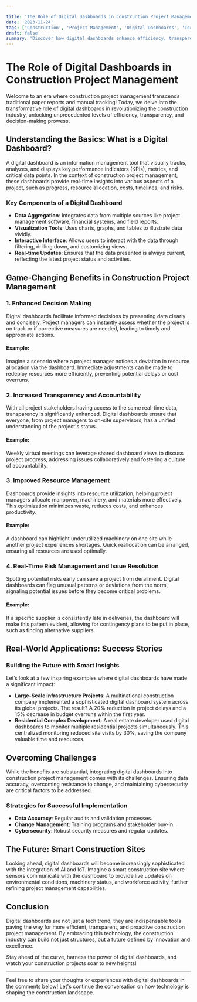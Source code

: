 ```yaml
---

title: 'The Role of Digital Dashboards in Construction Project Management'
date: '2023-11-24'
tags: ['Construction', 'Project Management', 'Digital Dashboards', 'Technology']
draft: false
summary: 'Discover how digital dashboards enhance efficiency, transparency, and decision-making in construction project management.'
---
```


# The Role of Digital Dashboards in Construction Project Management

Welcome to an era where construction project management transcends traditional paper reports and manual tracking! Today, we delve into the transformative role of digital dashboards in revolutionizing the construction industry, unlocking unprecedented levels of efficiency, transparency, and decision-making prowess.

## Understanding the Basics: What is a Digital Dashboard?

A digital dashboard is an information management tool that visually tracks, analyzes, and displays key performance indicators (KPIs), metrics, and critical data points. In the context of construction project management, these dashboards provide real-time insights into various aspects of a project, such as progress, resource allocation, costs, timelines, and risks.

### Key Components of a Digital Dashboard

- **Data Aggregation**: Integrates data from multiple sources like project management software, financial systems, and field reports.
- **Visualization Tools**: Uses charts, graphs, and tables to illustrate data vividly.
- **Interactive Interface**: Allows users to interact with the data through filtering, drilling down, and customizing views.
- **Real-time Updates**: Ensures that the data presented is always current, reflecting the latest project status and activities.

## Game-Changing Benefits in Construction Project Management

### 1. Enhanced Decision Making

Digital dashboards facilitate informed decisions by presenting data clearly and concisely. Project managers can instantly assess whether the project is on track or if corrective measures are needed, leading to timely and appropriate actions. 

#### Example: 

Imagine a scenario where a project manager notices a deviation in resource allocation via the dashboard. Immediate adjustments can be made to redeploy resources more efficiently, preventing potential delays or cost overruns. 

### 2. Increased Transparency and Accountability

With all project stakeholders having access to the same real-time data, transparency is significantly enhanced. Digital dashboards ensure that everyone, from project managers to on-site supervisors, has a unified understanding of the project's status.

#### Example:

Weekly virtual meetings can leverage shared dashboard views to discuss project progress, addressing issues collaboratively and fostering a culture of accountability.

### 3. Improved Resource Management

Dashboards provide insights into resource utilization, helping project managers allocate manpower, machinery, and materials more effectively. This optimization minimizes waste, reduces costs, and enhances productivity.

#### Example:

A dashboard can highlight underutilized machinery on one site while another project experiences shortages. Quick reallocation can be arranged, ensuring all resources are used optimally.

### 4. Real-Time Risk Management and Issue Resolution

Spotting potential risks early can save a project from derailment. Digital dashboards can flag unusual patterns or deviations from the norm, signaling potential issues before they become critical problems.

#### Example:

If a specific supplier is consistently late in deliveries, the dashboard will make this pattern evident, allowing for contingency plans to be put in place, such as finding alternative suppliers.

## Real-World Applications: Success Stories

### Building the Future with Smart Insights

Let’s look at a few inspiring examples where digital dashboards have made a significant impact:

- **Large-Scale Infrastructure Projects**: A multinational construction company implemented a sophisticated digital dashboard system across its global projects. The result? A 20% reduction in project delays and a 15% decrease in budget overruns within the first year.
- **Residential Complex Development**: A real estate developer used digital dashboards to monitor multiple residential projects simultaneously. This centralized monitoring reduced site visits by 30%, saving the company valuable time and resources.

## Overcoming Challenges

While the benefits are substantial, integrating digital dashboards into construction project management comes with its challenges. Ensuring data accuracy, overcoming resistance to change, and maintaining cybersecurity are critical factors to be addressed.

### Strategies for Successful Implementation

- **Data Accuracy**: Regular audits and validation processes.
- **Change Management**: Training programs and stakeholder buy-in.
- **Cybersecurity**: Robust security measures and regular updates.

## The Future: Smart Construction Sites

Looking ahead, digital dashboards will become increasingly sophisticated with the integration of AI and IoT. Imagine a smart construction site where sensors communicate with the dashboard to provide live updates on environmental conditions, machinery status, and workforce activity, further refining project management capabilities.

## Conclusion

Digital dashboards are not just a tech trend; they are indispensable tools paving the way for more efficient, transparent, and proactive construction project management. By embracing this technology, the construction industry can build not just structures, but a future defined by innovation and excellence.

Stay ahead of the curve, harness the power of digital dashboards, and watch your construction projects soar to new heights!

---

Feel free to share your thoughts or experiences with digital dashboards in the comments below! Let's continue the conversation on how technology is shaping the construction landscape.